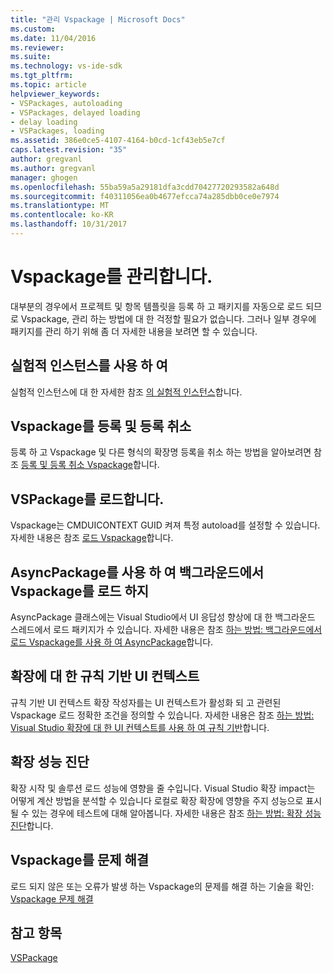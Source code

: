 ```yaml
---
title: "관리 Vspackage | Microsoft Docs"
ms.custom: 
ms.date: 11/04/2016
ms.reviewer: 
ms.suite: 
ms.technology: vs-ide-sdk
ms.tgt_pltfrm: 
ms.topic: article
helpviewer_keywords:
- VSPackages, autoloading
- VSPackages, delayed loading
- delay loading
- VSPackages, loading
ms.assetid: 386e0ce5-4107-4164-b0cd-1cf43eb5e7cf
caps.latest.revision: "35"
author: gregvanl
ms.author: gregvanl
manager: ghogen
ms.openlocfilehash: 55ba59a5a29181dfa3cdd70427720293582a648d
ms.sourcegitcommit: f40311056ea0b4677efcca74a285dbb0ce0e7974
ms.translationtype: MT
ms.contentlocale: ko-KR
ms.lasthandoff: 10/31/2017
---
```

# <a name="managing-vspackages"></a>Vspackage를 관리합니다.
대부분의 경우에서 프로젝트 및 항목 템플릿을 등록 하 고 패키지를 자동으로 로드 되므로 Vspackage, 관리 하는 방법에 대 한 걱정할 필요가 없습니다. 그러나 일부 경우에 패키지를 관리 하기 위해 좀 더 자세한 내용을 보려면 할 수 있습니다.  
  
## <a name="using-the-experimental-instance"></a>실험적 인스턴스를 사용 하 여  
 실험적 인스턴스에 대 한 자세한 참조 [의 실험적 인스턴스](../extensibility/the-experimental-instance.md)합니다.  
  
## <a name="registering-and-unregistering-vspackages"></a>Vspackage를 등록 및 등록 취소  
 등록 하 고 Vspackage 및 다른 형식의 확장명 등록을 취소 하는 방법을 알아보려면 참조 [등록 및 등록 취소 Vspackage](../extensibility/registering-and-unregistering-vspackages.md)합니다.  
  
## <a name="loading-a-vspackage"></a>VSPackage를 로드합니다.  
 Vspackage는 CMDUICONTEXT GUID 켜져 특정 autoload를 설정할 수 있습니다. 자세한 내용은 참조 [로드 Vspackage](../extensibility/loading-vspackages.md)합니다.  
  
## <a name="using-asyncpackage-to-load-vspackages-in-the-background"></a>AsyncPackage를 사용 하 여 백그라운드에서 Vspackage를 로드 하지  
 AsyncPackage 클래스에는 Visual Studio에서 UI 응답성 향상에 대 한 백그라운드 스레드에서 로드 패키지가 수 있습니다. 자세한 내용은 참조 [하는 방법: 백그라운드에서 로드 Vspackage를 사용 하 여 AsyncPackage](../extensibility/how-to-use-asyncpackage-to-load-vspackages-in-the-background.md)합니다.  
  
## <a name="rule-based-ui-context-for-extensions"></a>확장에 대 한 규칙 기반 UI 컨텍스트  
 규칙 기반 UI 컨텍스트 확장 작성자를는 UI 컨텍스트가 활성화 되 고 관련된 Vspackage 로드 정확한 조건을 정의할 수 있습니다. 자세한 내용은 참조 [하는 방법: Visual Studio 확장에 대 한 UI 컨텍스트를 사용 하 여 규칙 기반](../extensibility/how-to-use-rule-based-ui-context-for-visual-studio-extensions.md)합니다.  
  
## <a name="diagnosing-extension-performance"></a>확장 성능 진단  
확장 시작 및 솔루션 로드 성능에 영향을 줄 수입니다. Visual Studio 확장 impact는 어떻게 계산 방법을 분석할 수 있습니다 로컬로 확장 확장에 영향을 주지 성능으로 표시 될 수 있는 경우에 테스트에 대해 알아봅니다. 자세한 내용은 참조 [하는 방법: 확장 성능 진단](how-to-diagnose-extension-performance.md)합니다. 
  
## <a name="troubleshooting-vspackages"></a>Vspackage를 문제 해결  
 로드 되지 않은 또는 오류가 발생 하는 Vspackage의 문제를 해결 하는 기술을 확인: [Vspackage 문제 해결](../extensibility/troubleshooting-vspackages.md)  
  
## <a name="see-also"></a>참고 항목  
 [VSPackage](../extensibility/internals/vspackages.md)